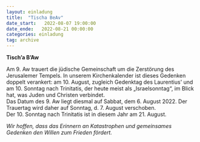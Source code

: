 ```yaml
---
layout: einladung
title:  "Tischa BeAv"
date_start:   2022-08-07 19:00:00
date_ende:   2022-08-21 00:00:00
categories: einladung
tag: archive
---
```


**Tisch’a B’Aw**

Am 9. Aw trauert die jüdische Gemeinschaft um die Zerstörung des Jerusalemer Tempels. In unserem Kirchenkalender ist dieses Gedenken doppelt verankert: am 10. August, zugleich Gedenktag des Laurentius' und am 10. Sonntag nach Trinitatis, der heute meist als „Israelsonntag“, im Blick hat, was Juden und Christen verbindet.
<br>
Das Datum des 9. Aw liegt diesmal auf Sabbat, dem 6. August 2022. Der Trauertag wird daher auf Sonntag, d. 7. August verschoben.
<br>
Der 10. Sonntag nach Trinitatis ist in diesem Jahr am 21. August.

*Wir hoffen, dass das Erinnern an Katastrophen und gemeinsames Gedenken den Willen zum Frieden fördert.*

